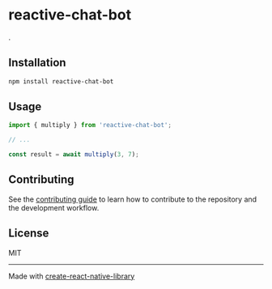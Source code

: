# reactive-chat-bot

.

## Installation

```sh
npm install reactive-chat-bot
```

## Usage

```js
import { multiply } from 'reactive-chat-bot';

// ...

const result = await multiply(3, 7);
```

## Contributing

See the [contributing guide](CONTRIBUTING.md) to learn how to contribute to the repository and the development workflow.

## License

MIT

---

Made with [create-react-native-library](https://github.com/callstack/react-native-builder-bob)
